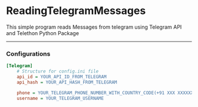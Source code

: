# ReadingTelegramMessages
This simple program reads Messages from telegram using Telegram API and Telethon Python Package
_____________________________________________________
### Configurations
````ini
[Telegram]
    # Structure for config.ini file
    api_id = YOUR_API_ID_FROM_TELEGRAM
    api_hash = YOUR_API_HASH_FROM_TELEGRAM

    phone = YOUR_TELEGRAM_PHONE_NUMBER_WITH_COUNTRY_CODE(+91 XXX XXXXXXX)
    username = YOUR_TELEGRAM_USERNAME
````